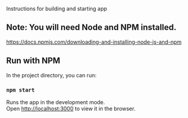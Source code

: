 Instructions for building and starting app 

## Note: You will need Node and NPM installed.
https://docs.npmjs.com/downloading-and-installing-node-js-and-npm

## Run with NPM

In the project directory, you can run:

### `npm start`

Runs the app in the development mode.<br />
Open [http://localhost:3000](http://localhost:3000) to view it in the browser.




